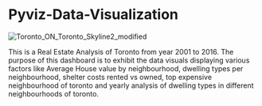 # Pyviz-Data-Visualization
![Toronto_ON_Toronto_Skyline2_modified](https://user-images.githubusercontent.com/86626839/135211481-f1c10b96-fab3-47c4-b04f-a35c148f6f25.jpg)

This is a Real Estate Analysis of Toronto from year 2001 to 2016. The purpose of this dashboard is to exhibit the data visuals  displaying various factors like Average House value by neighbourhood, dwelling types per neighbourhood, shelter costs rented vs owned, top expensive neighbourhood of toronto and yearly analysis of dwelling types in different neighbourhoods of toronto.
